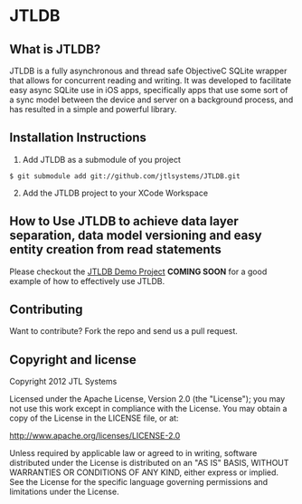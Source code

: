 JTLDB
=====

## What is JTLDB?
JTLDB is a fully asynchronous and thread safe ObjectiveC SQLite wrapper that allows for concurrent reading and writing.  It was developed to facilitate easy async SQLite use in iOS apps, specifically apps that use some sort of a sync model between the device and server on a background process, and has resulted in a simple and powerful library.

## Installation Instructions

1. Add JTLDB as a submodule of you project
```
$ git submodule add git://github.com/jtlsystems/JTLDB.git  
```

2. Add the JTLDB project to your XCode Workspace

## How to Use JTLDB to achieve data layer separation, data model versioning and easy entity creation from read statements
Please checkout the [JTLDB Demo Project]() __COMING SOON__ for a good example of how to effectively use JTLDB.

## Contributing
Want to contribute? Fork the repo and send us a pull request.

## Copyright and license
Copyright 2012 JTL Systems

Licensed under the Apache License, Version 2.0 (the "License");
you may not use this work except in compliance with the License.
You may obtain a copy of the License in the LICENSE file, or at:

   http://www.apache.org/licenses/LICENSE-2.0

Unless required by applicable law or agreed to in writing, software
distributed under the License is distributed on an "AS IS" BASIS,
WITHOUT WARRANTIES OR CONDITIONS OF ANY KIND, either express or implied.
See the License for the specific language governing permissions and
limitations under the License.
